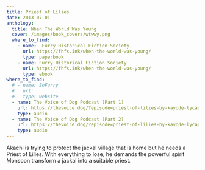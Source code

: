 ```yaml
---
title: Priest of Lilies
date: 2013-07-01
anthology:
  title: When The World Was Young
  cover: /images/book_covers/wtwwy.png
  where_to_find:
    - name:  Furry Historical Fiction Society
      url: https://fhfs.ink/when-the-world-was-young/
      type: paperbook
    - name: Furry Historical Fiction Society
      url: https://fhfs.ink/when-the-world-was-young/
      type: ebook
where_to_find:
  # - name: SoFurry
  #   url:
  #   type: website
  - name: The Voice of Dog Podcast (Part 1)
    url: https://thevoice.dog/?episode=priest-of-lilies-by-kayode-lycaon-part-1-of-2
    type: audio
  - name: The Voice of Dog Podcast (Part 2)
    url: https://thevoice.dog/?episode=priest-of-lilies-by-kayode-lycaon-part-2-of-2
    type: audio
---
```

Akachi is trying to protect the jackal village that is home but he needs a Priest of Lilies. With everything to lose, he demands the powerful spirit Monsoon transform a jackal into a suitable priest.
